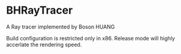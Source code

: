 # BHRayTracer
A Ray tracer implemented by Boson HUANG

Build configuration is restricted only in x86.
Release mode will highly accerlate the rendering speed.
